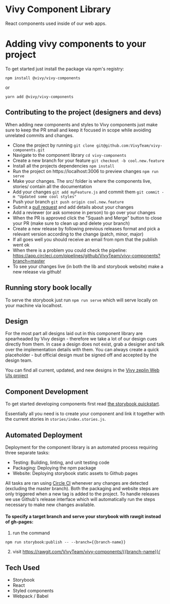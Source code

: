 # Vivy Component Library

React components used inside of our web apps.

# Adding vivy components to your project

To get started just install the package via npm's registry:

`npm install @vivy/vivy-components`

or

`yarn add @vivy/vivy-components`

## Contributing to the project (designers and devs)

When adding new components and styles to Vivy components just make sure to keep the PR small and keep it
focused in scope while avoiding unrelated commits and changes.

- Clone the project by running `git clone git@github.com:VivyTeam/vivy-components.git`
- Navigate to the component library `cd vivy-components`
- Create a new branch for your feature `git checkout -b cool.new.feature`
- Install all the projects dependencies `npm install`
- Run the project on https://localhost:3006 to preview changes `npm run serve`
- Make your changes. The src/ folder is where the components live, stories/ contain all the documentation
- Add your changes `git add myFeature.js` and commit them `git commit -m "Updated some cool styles"`
- Push your branch `git push origin cool.new.feature`
- Submit a [pull request](https://github.com/VivyTeam/vivy-components/pulls) and add details about your changes
- Add a reviewer (or ask someone in person) to go over your changes
- When the PR is approved click the "Squash and Merge" button to close your PR (make sure to clean up and delete your branch)
- Create a new release by following previous releases format and pick a relevant version according to the change (patch, minor, major)
- If all goes well you should receive an email from npm that the publish went ok
- When there is a problem you could check the pipeline: https://app.circleci.com/pipelines/github/VivyTeam/vivy-components?branch=master
- To see your changes live (in both the lib and storybook website) make a new release via github!

## Running story book locally

To serve the storybook just run `npm run serve` which will serve locally on your machine via localhost.

## Design

For the most part all designs laid out in this component library are spearheaded by Vivy design - therefore we take
a lot of our design cues directly from them. In case a design does not exist, grab a designer and talk over the implementation
details with them. You can always create a quick placeholder - but official design must be signed off and accepted by the design team.

You can find all current, updated, and new designs in the [Vivy zeplin Web UIs project](https://app.zeplin.io/)

## Component Development

To get started developing components first read [the storybook quickstart](https://storybook.js.org/basics/quick-start-guide/).

Essentially all you need is to create your component and link it together with the current stories in `stories/index.stories.js`.

## Automated Deployment

Deployment for the component library is an automated process requiring three separate tasks:

- Testing: Building, linting, and unit testing code
- Packaging: Deploying the npm package
- Website: Deploying storybook static assets to Github pages

All tasks are ran using [Circle CI](https://app.circleci.com/pipelines/github/VivyTeam/vivy-components/) whenever any changes are detected (excluding the master branch). Both the packaging and website steps are only triggered when a new tag is added to the project. To handle releases we use Github's release interface which will automatically run the steps necessary to make new changes available.

#### To specify a target branch and serve your storybook with rawgit instead of gh-pages:

1.  run the command

```
npm run storybook:publish -- --branch={{branch-name}}
```

2.  visit https://rawgit.com/VivyTeam/vivy-components/{{branch-name}}/

## Tech Used

- Storybook
- React
- Styled components
- Webpack / Babel
